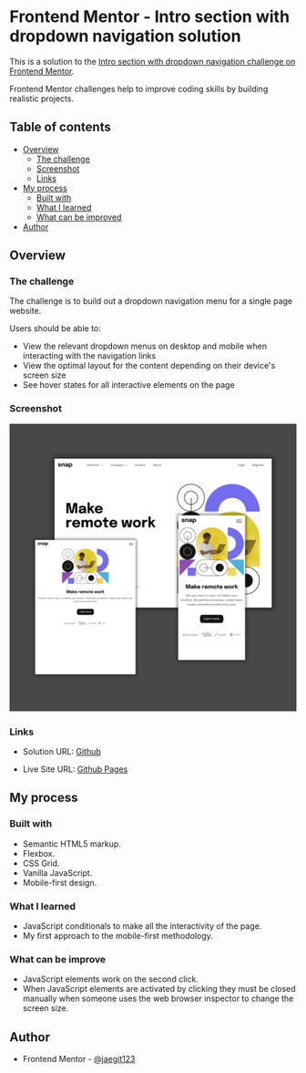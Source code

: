 # Frontend Mentor - Intro section with dropdown navigation solution

This is a solution to the [Intro section with dropdown navigation challenge on Frontend Mentor](https://www.frontendmentor.io/challenges/intro-section-with-dropdown-navigation-ryaPetHE5). 

Frontend Mentor challenges help to improve coding skills by building realistic projects. 

## Table of contents

- [Overview](#overview)
  - [The challenge](#the-challenge)
  - [Screenshot](#screenshot)
  - [Links](#links)
- [My process](#my-process)
  - [Built with](#built-with)
  - [What I learned](#what-i-learned)
  - [What can be improved](#What-can-be-improve)
- [Author](#author)

## Overview

### The challenge

The challenge is to build out a dropdown navigation menu for a single page website.

Users should be able to:

- View the relevant dropdown menus on desktop and mobile when interacting with the navigation links
- View the optimal layout for the content depending on their device's screen size
- See hover states for all interactive elements on the page

### Screenshot

![](assets/images/preview.png)

### Links

- Solution URL: [Github](https://github.com/jaegit123/My-portfolio)

- Live Site URL: [Github Pages](https://jaegit123.github.io/My-portfolio/)

## My process

### Built with

- Semantic HTML5 markup.
- Flexbox.
- CSS Grid.
- Vanilla JavaScript.
- Mobile-first design.

### What I learned

- JavaScript conditionals to make all the interactivity of the page.
- My first approach to the mobile-first methodology.

### What can be improve

- JavaScript elements work on the second click.
- When JavaScript elements are activated by clicking they must be closed manually when someone uses the web browser inspector to change the screen size.

## Author

- Frontend Mentor - [@jaegit123](https://www.frontendmentor.io/profile/jaegit123)
